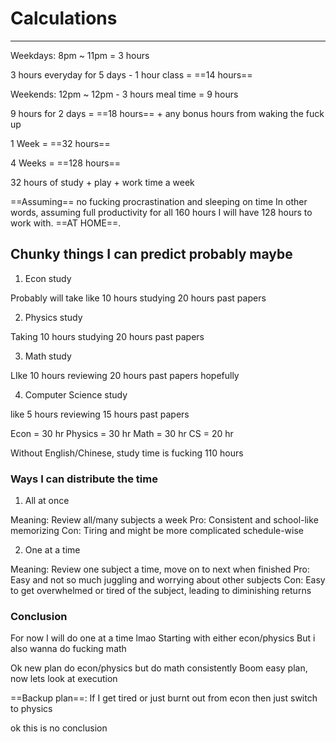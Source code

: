 # Calculations
---

Weekdays: 8pm ~ 11pm = 3 hours

3 hours everyday for 5 days - 1 hour class = ==14 hours==

Weekends: 12pm ~ 12pm - 3 hours meal time = 9 hours

9 hours for 2 days = ==18 hours== + any bonus hours from waking the fuck up

1 Week = ==32 hours==

4 Weeks = ==128 hours==

32 hours of study + play + work time a week

==Assuming== no fucking procrastination and sleeping on time
In other words, assuming full productivity for all 160 hours
I will have 128 hours to work with. ==AT HOME==.

## Chunky things I can predict probably maybe

1. Econ study

Probably will take like 10 hours studying 20 hours past papers

2. Physics study

Taking 10 hours studying 20 hours past papers

3. Math study

LIke 10 hours reviewing 20 hours past papers hopefully

4. Computer Science study

like 5 hours reviewing 15 hours past papers

Econ = 30 hr
Physics = 30 hr
Math = 30 hr
CS = 20 hr

Without English/Chinese, study time is fucking 110 hours

### Ways I can distribute the time
1. All at once

Meaning: Review all/many subjects a week
Pro: Consistent and school-like memorizing
Con: Tiring and might be more complicated schedule-wise

2. One at a time

Meaning: Review one subject a time, move on to next when finished
Pro: Easy and not so much juggling and worrying about other subjects
Con: Easy to get overwhelmed or tired of the subject, leading to diminishing returns

### Conclusion
For now I will do one at a time lmao
Starting with either econ/physics
But i also wanna do fucking math

Ok new plan do econ/physics but do math consistently
Boom easy plan, now lets look at execution

==Backup plan==: If I get tired or just burnt out from econ then just switch to physics

ok this is no conclusion

